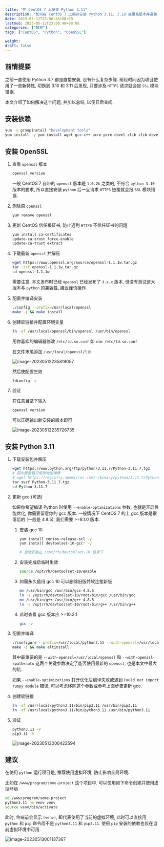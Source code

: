 ```yaml
---
title: "在 CentOS 7 上安装 Python 3.11"
description: "如何在 CentOS 7 上编译安装 Python 3.11, 3.10 或更高版本并避免 SSL 模块报错"
date: 2023-05-12T23:00:48+08:00
lastmod: 2023-05-12T23:00:48+08:00
categories: ["教程"]
tags: ["CentOS", "Python", "OpenSSL"]

weight:
draft: false
---
```


## 前情提要

之前一直使用 Python 3.7 都是直接安装, 没有什么复杂步骤. 前段时间因为项目使用了一些新特性, 切换到 3.10 和 3.11 后发现, 只要涉及 `HTTPS` 请求就会报 `SSL` 模块错误.

本文介绍了如何解决这个问题, 并加以总结, 以便日后查阅.

## 安装依赖

```bash
yum -y groupinstall "Development tools"
yum install -y yum install wget gcc-c++ pcre pcre-devel zlib zlib-devel libffi-devel zlib1g-dev openssl-devel ncurses-devel sqlite-devel readline-devel tk-devel gdbm-devel db4-devel libpcap-devel xz-devel bzip2-devel
```

## 安装 OpenSSL

1. 查看 `openssl` 版本

   ```bash
   openssl version
   ```

   一般 CentOS 7 自带的 `openssl` 版本是 `1.0.2k` 之类的, 不符合 `python 3.10` 版本的要求, 所以直接安装 `python` 后一旦请求 `HTTPS` 链接就会报 `SSL` 模块错误.

2. 删除原 `openssl`

   ```bash
   yum remove openssl
   ```

3. 更新 CentOS 信任根证书, 防止遇到 `HTTPS` 不信任证书的问题

   ```bash
   yum install ca-certificates
   update-ca-trust force-enable
   update-ca-trust extract
   ```

4. 下载最新 `openssl` 并解压

   ```bash
   wget https://www.openssl.org/source/openssl-1.1.1w.tar.gz
   tar -zxf openssl-1.1.1w.tar.gz
   cd openssl-1.1.1w
   ```

   需要注意, 本文发布时已经 `openssl` 已经发布了 `3.x.x` 版本, 但没有测试该大版本与 `python` 的兼容性, 建议谨慎操作.

5. 配置并编译安装

   ```bash
   ./config --prefix=/usr/local/openssl
   make -j && make install
   ```

6. 创建软链接并配置环境变量

   ```bash
   ln -sf /usr/local/openssl/bin/openssl /usr/bin/openssl
   ```

   用你喜欢的编辑器修改 `/etc/ld.so.conf` 如 `vim /etc/ld.so.conf`

   在文件末尾添加 `/usr/local/openssl/lib` 

   ![image-20230512235819057](https://imyrs.net/u/i/img/202305122358082.png)

   然后使配置生效

   ```bash
   ldconfig -v
   ```

7. 验证

   在任意目录下输入

   ```bash
   openssl version
   ```

   可以正确输出新安装的版本即可

   ![image-20230512235726735](https://imyrs.net/u/i/img/202305122357765.png)

## 安装 Python 3.11

1. 下载安装包并解压

   ```bash
   wget https://www.python.org/ftp/python/3.11.7/Python-3.11.7.tgz
   # 国内服务器可使用淘宝镜像
   # wget https://registry.npmmirror.com/-/binary/python/3.11.7/Python-3.11.7.tgz
   tar xvzf Python-3.11.7.tgz
   cd Python-3.11.7
   ```

2. 更新 gcc (可选)

   如果你希望编译 Python 时使用 `--enable-optimizations` 参数, 也就是开启性能优化, 你需要留意你的 gcc 版本. 一般情况下 CentOS 7 的上 gcc 版本是很落后的 (一般是 4.8.5), 我们需要 >=8.1.0 版本.

   1. 安装 gcc 10

      ```bash
      yum install centos-release-scl -y
      yum install devtoolset-10-gcc* -y
      
      # 自动安装在 /opt/rh/devtoolset-10 目录下
      ```

   2. 安装完成后临时生效

      ```bash
      source /opt/rh/devtoolset-10/enable
      ```

   3. 如需永久启用 gcc 10 可以删除旧版并软连接新版

      ```bash
      mv /usr/bin/gcc /usr/bin/gcc-4.8.5
      ln -s /opt/rh/devtoolset-10/root/bin/gcc /usr/bin/gcc
      mv /usr/bin/g++ /usr/bin/g++-4.8.5
      ln -s /opt/rh/devtoolset-10/root/bin/g++ /usr/bin/g++
      ```

   4. 此时查看 gcc 版本应 >=10.2.1

      ```bash
      gcc -v
      ```

3. 配置并编译

   ```bash
   ./configure --prefix=/usr/local/python3.11 --with-openssl=/usr/local/openssl --with-openssl-rpath=auto --enable-optimizations
   make -j && make altinstall
   ```

   其中最重要的是 `--with-openssl=/usr/local/openssl` 和 `--with-openssl-rpath=auto` 这两个关键参数决定了能否使用最新的 `openssl`, 也是本文中最大的坑.

   如果 `--enable-optimizations` 打开优化后编译失败或遇到 `Could not import runpy module` 错误, 可以考虑移除这个参数或参考上面步骤更新 gcc.

4. 创建软链接

   ```bash
   ln -sf /usr/local/python3.11/bin/pip3.11 /usr/bin/pip3.11
   ln -sf /usr/local/python3.11/bin/python3.11 /usr/bin/python3.11
   ```

5. 验证

   ```bash
   python3.11 -V
   pip3.11 -V
   ```

   ![image-20230513000422594](https://imyrs.net/u/i/img/202305130004616.png)

## 建议

在使用 `python` 运行项目是, 推荐使用虚拟环境, 防止影响全局环境.

比如在 `/www/program/some-project` 这个项目中, 可以使用如下命令创建并使用虚拟环境

```bash
cd /www/program/some-project
python3.11 -m venv venv
source venv/bin/activate
```

此时, 终端前会显示 `(venv)`, 即代表使用了当前的虚拟环境, 此时可以直接用 `python` 和 `pip` 命令而不是 `python3.11` 和 `pip3.11`. 使用 `pip` 安装的依赖也仅在当前虚拟环境中可用.

![image-20230513001137367](https://imyrs.net/u/i/img/202305130011389.png)